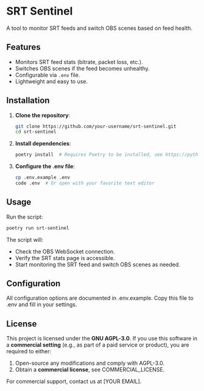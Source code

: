 # SRT Sentinel

A tool to monitor SRT feeds and switch OBS scenes based on feed health.

## Features

- Monitors SRT feed stats (bitrate, packet loss, etc.).
- Switches OBS scenes if the feed becomes unhealthy.
- Configurable via `.env` file.
- Lightweight and easy to use.

## Installation

1. **Clone the repository**:

   ```bash
   git clone https://github.com/your-username/srt-sentinel.git
   cd srt-sentinel
   ```

1. **Install dependencies**:

   ```bash
   poetry install  # Requires Poetry to be installed, see https://python-poetry.org/docs/
   ```

1. **Configure the .env file**:

   ```bash
   cp .env.example .env
   code .env  # Or open with your favorite text editor
   ```

## Usage

Run the script:

```bash
poetry run srt-sentinel
```

The script will:

- Check the OBS WebSocket connection.
- Verify the SRT stats page is accessible.
- Start monitoring the SRT feed and switch OBS scenes as needed.

## Configuration

All configuration options are documented in .env.example. Copy this file to .env and fill in your settings.

## License

This project is licensed under the **GNU AGPL-3.0**.
If you use this software in a **commercial setting** (e.g., as part of a paid service or product), you are required to either:

1. Open-source any modifications and comply with AGPL-3.0.
2. Obtain a **commercial license**, see COMMERCIAL_LICENSE.

For commercial support, contact us at [YOUR EMAIL].
